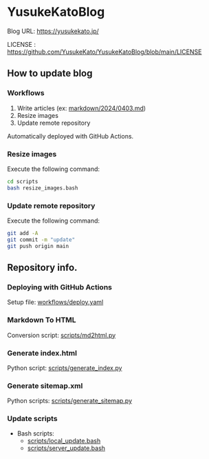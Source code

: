 # YusukeKatoBlog
Blog URL: https://yusukekato.jp/

LICENSE : https://github.com/YusukeKato/YusukeKatoBlog/blob/main/LICENSE

## How to update blog

### Workflows
1. Write articles (ex: [markdown/2024/0403.md](https://github.com/YusukeKato/YusukeKatoBlog/blob/main/markdown/2024/0403.md))
2. Resize images
3. Update remote repository

Automatically deployed with GitHub Actions.

### Resize images
Execute the following command:
```sh
cd scripts
bash resize_images.bash
```

### Update remote repository
Execute the following command:
```sh
git add -A
git commit -m "update"
git push origin main
```

## Repository info.

### Deploying with GitHub Actions
Setup file: [workflows/deploy.yaml](https://github.com/YusukeKato/YusukeKatoBlog/blob/main/.github/workflows/deploy.yaml)

### Markdown To HTML
Conversion script: [scripts/md2html.py](https://github.com/YusukeKato/YusukeKatoBlog/blob/main/scripts/md2html.py)

### Generate index.html
Python script: [scripts/generate_index.py](https://github.com/YusukeKato/YusukeKatoBlog/blob/main/scripts/generate_index.py)

### Generate sitemap.xml
Python scripts: [scripts/generate_sitemap.py](https://github.com/YusukeKato/YusukeKatoBlog/blob/main/scripts/generate_sitemap.py)

### Update scripts
- Bash scripts:
  - [scripts/local_update.bash](https://github.com/YusukeKato/YusukeKatoBlog/blob/main/scripts/local_update.bash)
  - [scripts/server_update.bash](https://github.com/YusukeKato/YusukeKatoBlog/blob/main/scripts/server_update.bash)

